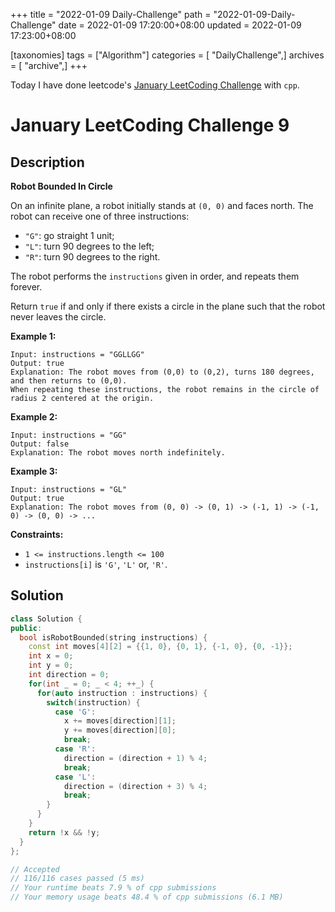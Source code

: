 +++
title = "2022-01-09 Daily-Challenge"
path = "2022-01-09-Daily-Challenge"
date = 2022-01-09 17:20:00+08:00
updated = 2022-01-09 17:23:00+08:00

[taxonomies]
tags = ["Algorithm"]
categories = [ "DailyChallenge",]
archives = [ "archive",]
+++

Today I have done leetcode's [January LeetCoding Challenge](https://leetcode.com/problems/robot-bounded-in-circle/) with `cpp`.

<!-- more -->

# January LeetCoding Challenge 9

## Description

**Robot Bounded In Circle**

On an infinite plane, a robot initially stands at `(0, 0)` and faces north. The robot can receive one of three instructions:

- `"G"`: go straight 1 unit;
- `"L"`: turn 90 degrees to the left;
- `"R"`: turn 90 degrees to the right.

The robot performs the `instructions` given in order, and repeats them forever.

Return `true` if and only if there exists a circle in the plane such that the robot never leaves the circle.

 

**Example 1:**

```
Input: instructions = "GGLLGG"
Output: true
Explanation: The robot moves from (0,0) to (0,2), turns 180 degrees, and then returns to (0,0).
When repeating these instructions, the robot remains in the circle of radius 2 centered at the origin.
```

**Example 2:**

```
Input: instructions = "GG"
Output: false
Explanation: The robot moves north indefinitely.
```

**Example 3:**

```
Input: instructions = "GL"
Output: true
Explanation: The robot moves from (0, 0) -> (0, 1) -> (-1, 1) -> (-1, 0) -> (0, 0) -> ...
```

 

**Constraints:**

- `1 <= instructions.length <= 100`
- `instructions[i]` is `'G'`, `'L'` or, `'R'`.

## Solution

``` cpp
class Solution {
public:
  bool isRobotBounded(string instructions) {
    const int moves[4][2] = {{1, 0}, {0, 1}, {-1, 0}, {0, -1}};
    int x = 0;
    int y = 0;
    int direction = 0;
    for(int _ = 0; _ < 4; ++_) {
      for(auto instruction : instructions) {
        switch(instruction) {
          case 'G':
            x += moves[direction][1];
            y += moves[direction][0];
            break;
          case 'R':
            direction = (direction + 1) % 4;
            break;
          case 'L':
            direction = (direction + 3) % 4;
            break;
        }
      }
    } 
    return !x && !y;
  }
};

// Accepted
// 116/116 cases passed (5 ms)
// Your runtime beats 7.9 % of cpp submissions
// Your memory usage beats 48.4 % of cpp submissions (6.1 MB)
```
